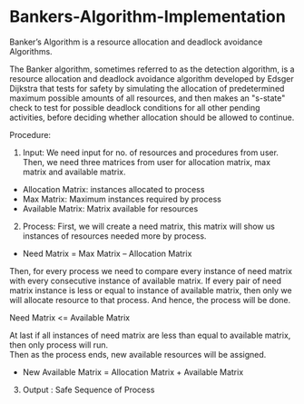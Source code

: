# Bankers-Algorithm-Implementation
Banker’s Algorithm is a resource allocation and deadlock avoidance Algorithms.

The Banker algorithm, sometimes referred to as the detection algorithm, is a resource allocation and deadlock avoidance algorithm 
developed by Edsger Dijkstra that tests for safety by simulating the allocation of predetermined maximum possible amounts of all 
resources, and then makes an "s-state" check to test for possible deadlock conditions for all other pending activities, before
deciding whether allocation should be allowed to continue. 

Procedure: 
1. Input: 
We need input for no. of resources and procedures from user. Then, we need three matrices from user for allocation matrix,
max matrix and available matrix.  

* Allocation Matrix: instances allocated to process 
* Max Matrix: Maximum instances required by process 
* Available Matrix: Matrix available for resources 

2. Process: 
First, we will create a need matrix, this matrix will show us instances of resources needed more by process.  
- Need Matrix = Max Matrix – Allocation Matrix 

Then, for every process we need to compare every instance of need matrix with every consecutive instance of available matrix. 
If every pair of need matrix instance is less or equal to instance of available matrix, then only we will allocate resource to 
that process. And hence, the process will be done.  

Need Matrix <= Available Matrix 

At last if all instances of need matrix are less than equal to available matrix, then only process will run.  
Then as the process ends, new available resources will be assigned.  

- New Available Matrix = Allocation Matrix + Available Matrix 


3. Output : Safe Sequence of Process 
